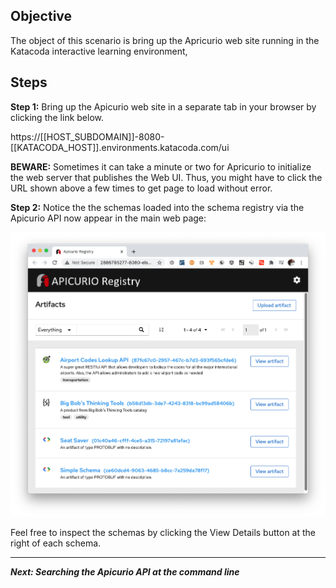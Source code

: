 ## Objective
The object of this scenario is bring up the Apricurio web site running in the Katacoda interactive learning environment,


## Steps

**Step 1:** Bring up the Apicurio web site in a separate tab in your browser by clicking the link below.

https://[[HOST_SUBDOMAIN]]-8080-[[KATACODA_HOST]].environments.katacoda.com/ui

**BEWARE:** Sometimes it can take a minute or two for Apricurio to initialize the web server that publishes the Web UI. Thus, you might have to click the URL shown above a few times to get page to load without error.


**Step 2:** Notice the the schemas loaded into the schema registry via the Apicurio API now appear in the main web page:

![Apicurio UI](apicurio/assets/apicurio.png)

Feel free to inspect the schemas by clicking the View Details button at the right of each schema.

---
***Next: Searching the Apicurio API at the command line***
